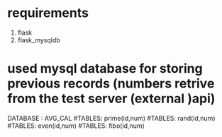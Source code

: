 # requirements
1) flask
2) flask_mysqldb


# used mysql database for storing previous records (numbers retrive from the test server (external )api)

DATABASE : AVG_CAL
#TABLES: prime(id,num)
#TABLES: rand(id,num)
#TABLES: even(id,num)
#TABLES: fibo(id,num)


